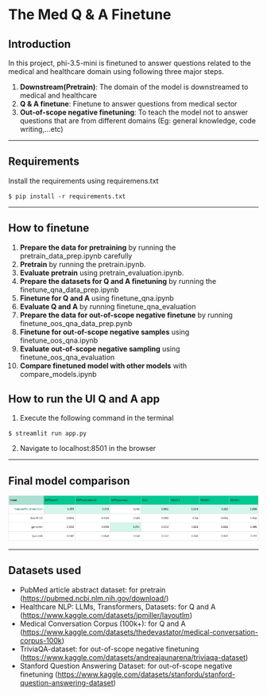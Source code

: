 # The Med Q & A Finetune

## Introduction
In this project, phi-3.5-mini is finetuned to answer questions related to the medical and healthcare domain using following three major steps.

1. **Downstream(Pretrain)**: The domain of the model is downstreamed to medical and healthcare
2. **Q & A finetune**: Finetune to answer questions from medical sector
3. **Out-of-scope negative finetuning**: To teach the model not to answer questions that are from different domains (Eg: general knowledge, code writing,...etc)
---
## Requirements
Install the requirements using requiremens.txt
```
$ pip install -r requirements.txt
```
---
## How to finetune

1. **Prepare the data for pretraining** by running the pretrain_data_prep.ipynb carefully
2. **Pretrain** by running the pretrain.ipynb.
3. **Evaluate pretrain** using pretrain_evaluation.ipynb.
4. **Prepare the datasets for Q and A finetuning** by running the finetune_qna_data_prep.ipynb
5. **Finetune for Q and A** using finetune_qna.ipynb
6. **Evaluate Q and A** by running finetune_qna_evaluation
7. **Prepare the data for out-of-scope negative finetune** by running finetune_oos_qna_data_prep.pynb
8. **Finetune for out-of-scope negative samples** using finetune_oos_qna.ipynb
9. **Evaluate out-of-scope negative sampling** using finetune_oos_qna_evaluation
10. **Compare finetuned model with other models** with compare_models.ipynb

## How to run the UI Q and A app

1. Execute the following command in the terminal
```
$ streamlit run app.py
```

2. Navigate to localhost:8501 in the browser

---
## Final model comparison
![Final model comparison result](images/model_comparison.png)

---
## Datasets used
- PubMed article abstract dataset: for pretrain (https://pubmed.ncbi.nlm.nih.gov/download/)
- Healthcare NLP: LLMs, Transformers, Datasets: for Q and A (https://www.kaggle.com/datasets/jpmiller/layoutlm)
- Medical Conversation Corpus (100k+): for Q and A (https://www.kaggle.com/datasets/thedevastator/medical-conversation-corpus-100k)
- TriviaQA-dataset: for out-of-scope negative finetuning (https://www.kaggle.com/datasets/andreajaunarena/triviaqa-dataset)
- Stanford Question Answering Dataset: for out-of-scope negative finetuning (https://www.kaggle.com/datasets/stanfordu/stanford-question-answering-dataset)
